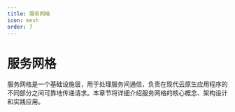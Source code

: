 ```yaml
---
title: 服务网格
icon: mesh
order: 7
---
```


# 服务网格

服务网格是一个基础设施层，用于处理服务间通信，负责在现代云原生应用程序的不同部分之间可靠地传递请求。本章节将详细介绍服务网格的核心概念、架构设计和实践应用。
